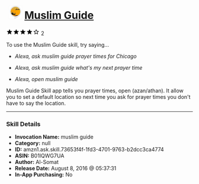 # &nbsp;<img src="skill_icon" alt="Muslim Guide icon" width="36"> [Muslim Guide](http://alexa.amazon.com/#skills/amzn1.ask.skill.73653f4f-1fd3-4701-9763-b2dcc3ca4774)
![4 stars](../../images/ic_star_black_18dp_1x.png)![4 stars](../../images/ic_star_black_18dp_1x.png)![4 stars](../../images/ic_star_black_18dp_1x.png)![4 stars](../../images/ic_star_black_18dp_1x.png)![4 stars](../../images/ic_star_border_black_18dp_1x.png) 2

To use the Muslim Guide skill, try saying...

* *Alexa, ask muslim guide prayer times for Chicago*

* *Alexa, ask muslim guide what's my next prayer time*

* *Alexa, open muslim guide*

Muslim Guide Skill app tells you prayer times, open (azan/athan). It allow you to set a default location so next time you ask for prayer times you don't have to say the location.

***

### Skill Details

* **Invocation Name:** muslim guide
* **Category:** null
* **ID:** amzn1.ask.skill.73653f4f-1fd3-4701-9763-b2dcc3ca4774
* **ASIN:** B01IQWG7UA
* **Author:** Al-Somat
* **Release Date:** August 8, 2016 @ 05:37:31
* **In-App Purchasing:** No

